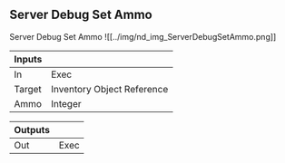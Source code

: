 ## Server Debug Set Ammo
Server Debug Set Ammo
![[../img/nd_img_ServerDebugSetAmmo.png]]

|Inputs||
|--|--|
| In | Exec |
| Target | Inventory Object Reference |
| Ammo | Integer |

|Outputs||
|--|--|
| Out | Exec |
